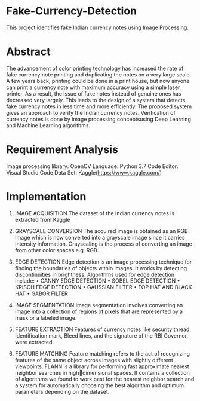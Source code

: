 # Fake-Currency-Detection
This project identifies fake Indian currency notes using Image Processing. 

# Abstract
The advancement of color printing technology has increased the rate of fake currency note printing and 
duplicating the notes on a very large scale. A few years back, printing could be done in a print house, but 
now anyone can print a currency note with maximum accuracy using a simple laser printer. As a result, 
the issue of fake notes instead of genuine ones has decreased very largely. This leads to the design of a 
system that detects fake currency notes in less time and more efficiently. The proposed system 
gives an approach to verify the Indian currency notes. 
Verification of currency notes is done by image processing conceptsusing Deep Learning and Machine Learning algorithms.

# Requirement Analysis
Image processing library: OpenCV 
Language: Python 3.7
Code Editor: Visual Studio Code
Data Set: Kaggle(https://www.kaggle.com/)

# Implementation
1) IMAGE ACQUISITION
   The dataset of the Indian currency notes is extracted from Kaggle 
   
2) GRAYSCALE CONVERSION
    The acquired image is obtained as an RGB image which is now converted into a grayscale image 
    since it carries intensity information. Grayscaling is the process of converting an image from other 
    color spaces e.g. RGB. 

3) EDGE DETECTION
    Edge detection is an image processing technique for finding the boundaries of objects within 
    images. It works by detecting discontinuities in brightness.
    Algorithms used for edge detection include: 
    • CANNY EDGE DETECTION
    • SOBEL EDGE DETECTION
    • KRISCH EDGE DETECTION
    • GAUSSIAN FILTER
    • TOP HAT AND BLACK HAT
    • GABOR FILTER

4) IMAGE SEGMENTATION
    Image segmentation involves converting an image into a collection of regions of pixels that are 
    represented by a mask or a labeled image.
    
5) FEATURE EXTRACTION
    Features of currency notes like security thread, Identification mark, Bleed lines, and the signature 
    of the RBI Governor, were extracted.
   
6) FEATURE MATCHING
    Feature matching refers to the act of recognizing features of the same object across images with 
    slightly different viewpoints.
    FLANN is a library for performing fast approximate nearest neighbor searches in highdimensional spaces. It contains a collection of algorithms we found to work       best for the nearest neighbor search and a system for automatically choosing the best algorithm and optimum 
    parameters depending on the dataset. 



